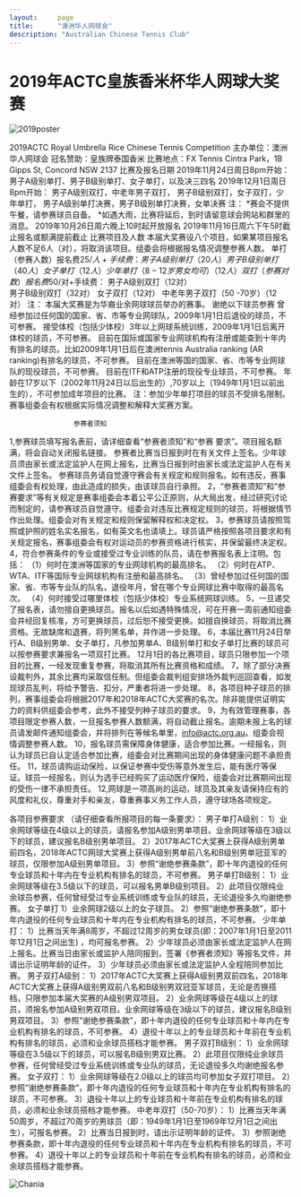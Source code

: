 ```yaml
---
layout:     page
title:      "澳洲华人网球会"
description: "Australian Chinese Tennis Club"
---
```


# 2019年ACTC皇族香米杯华人网球大奖赛

<div class="row text-center">
  <div class="col-xs-12 col-sm-12 col-md-12 col-lg-12">
    <img class="img-responsive" src="{{ site.baseurl }}/img/2019-poster.jpg" alt="2019poster" />
  </div>
</div>

2019ACTC Royal Umbrella Rice Chinese Tennis Competition
主办单位：澳洲华人网球会
冠名赞助：皇族牌泰国香米
比赛地点：FX Tennis Cintra Park，1B Gipps St, Concord NSW 2137
比赛及报名日期
2019年11月24日周日8pm开始： 
男子A级别单打、男子B级别单打、女子单打，以及决三四名
2019年12月1日周日8pm开始： 
男子A级别双打，中老年男子双打，
男子B级别双打，女子双打，少年单打，
男子A级别单打决赛，男子B级别单打决赛，女单决赛
注：
*赛会不提供午餐，请参赛球员自备。
*如遇大雨，比赛将延后，到时请留意球会网站和群里的消息。
2019年10月26日周六晚上10时起开放报名 
2019年11月16日周六下午5时截止报名或额满提前截止
比赛项目及人数
本届大奖赛设八个项目，如果某项目报名人数不足6人（对），将取消该项目。组委会将根据报名情况调整参赛人数。
单打（参赛人数）报名费$25/人+手续费：
男子A级别单打（20人）  
男子B级别单打 （40人） 
女子单打（12人）  
少年单打（8-12岁男女均可）（12人）
双打（参赛对数）报名费$50/对+手续费：
男子A级别双打（12对）  
男子B级别双打（32对） 
女子双打（12对）
中老年男子双打（50 -70岁）（12对）
注： 本届大奖赛是为华裔业余网球球员举办的赛事。 
谢绝以下球员参赛
曾经参加过任何国的国家、省、市等专业网球队，2009年1月1日后退役的球员，不可参赛。
接受体校（包括少体校）3年以上网球系统训练，2009年1月1日后离开体校的球员，不可参赛。
目前在国际或国家专业网球机构有注册或能查到十年内有排名的球员。比如2009年1月1日后在澳洲tennis Australia  ranking (AR ranking)有排名的球员，不可参赛。
目前在澳洲等国的国家、省、市等专业网球队的现役球员，不可参赛。
目前在ITF和ATP注册的现役专业球员，不可参赛。
年龄在17岁以下（2002年11月24日以后出生的）,70岁以上（1949年1月1日以前出生的），不可参加成年项目的比赛。
注：参加少年单打项目的球员不受排名限制。赛事组委会有权根据实际情况调整和解释大奖赛方案。 

                    参赛者须知
1,参赛球员填写报名表前，请详细查看“参赛者须知”和“参赛
要求”。项目报名额满，将会自动关闭报名链接。
参赛者比赛当日报到时在有关文件上签名。少年球员须由家长或法定监护人在网上报名，比赛当日报到时由家长或法定监护人在有关文件上签名。
参赛球员务请自觉遵守赛会有关规定和规则报名。如有违反，赛事组委会有权处理，由此造成的损失，由该球员自行承担。 
2，“参赛者须知”和“参赛要求”等有关规定是赛事组委会本着公平公正原则，从大局出发，经过研究讨论而制定的，请参赛球员自觉遵守。组委会对违反比赛规定规则的球员，将根据情节作出处理。组委会对有关规定和规则保留解释权和决定权。
3，参赛球员请按照驾照或护照的姓名实名报名，如有英文名也请填上。球员请严格按照各项目要求和有关规定报名，赛事组委会有权对运动员的参赛资格进行核实，并保留最终决定权。
4，符合参赛条件的专业或接受过专业训练的队员，请在参赛报名表上注明。包括：
（1）何时在澳洲等国家的专业网球机构的最高排名。
（2）何时在ATP、WTA、ITF等国际专业网球机构有注册和最高排名。
（3）曾经参加过任何国的国家、省、市等专业队的队名，退役年月，曾在哪个专业网球比赛中取得的最高名次。
（4）何时接受过哪里体校（包括少体校）专业系统网球训练。 
5，一旦递交了报名表，请勿擅自更换球员。报名以后如遇特殊情况，可在开赛一周前通知组委会并经回复核准，方可更换球员，过后恕不接受更换。如擅自换球员，将取消比赛资格。无故缺席和退赛，将列黑名单，并作进一步处理。
6，本届比赛11月24日举行A、B级别男单、女子单打，凡参加男单A、B级别单打和女子单打比赛的球员可以按参赛要求兼报名一项双打比赛。 12月1日的各比赛项目，球员只限参加一个项目的比赛，一经发现重复参赛，将取消其所有比赛资格和成绩。
7，除了部分决赛设裁判外，其余比赛均采取信任制。但组委会裁判组安排场外裁判巡回查看，如发现球员乱判，将给予警告、扣分，严重者将进一步处理。
8，各项目种子球员的排列，赛事组委会将根据2017年和2018年ACTC大奖赛的名次。除非能提供证明实力的资料供组委会参考，此外不接受列种子球员的要求。
9，为有效管理赛事，各项目限定参赛人数，一旦报名参赛人数额满，将自动截止报名。逾期未报上名的球员请发邮件通知组委会，并将排列在等候名单里，info@actc.org.au。组委会视情调整参赛人数。
10，报名球员需保障身体健康，适合参加比赛。一经报名，则认为球员已自认定适合参加比赛，组委会对比赛期间出现的身体健康问题不承担责任。
11，球员请购运动保险，以保证参赛中受伤等意外发生后，能有医疗等保证。球员一经报名，则认为选手已经购买了运动医疗保险，组委会对比赛期间出现的受伤一律不承担责任。
12,网球是一项高尚的运动，球员及其亲友请保持应有的风度和礼仪，尊重对手和亲友，尊重赛事义务工作人员，遵守球场各项规定。

各项目参赛要求
（请仔细查看所报项目的每一条要求）：
男子单打A级别：
1）业余网球等级在4级以上的球员，请报名参加A级别男单项目。业余网球等级在3级以下的球员，建议报名B级别男单项目。
2）2017年ACTC大奖赛上获得A级别男单前四名，2018年ACTC网球大奖赛上获得A级别男单前八名和B级别男单冠亚军的球员，仅限参加A级别男单项目。 
3）参照“谢绝参赛条款”，即十年内退役的任何专业球员和十年内在专业机构有排名的球员，不可参赛。
男子单打B级别： 
1）业余网球等级在3.5级以下的球员，可以报名男单B级别项目。
2）此项目仅限纯业余球员参赛，任何曾经受过专业系统训练或专业队的球员，无论退役多久均谢绝参赛。
女子单打
1）业余网球2级以上的女子球员。
2）参照“谢绝参赛条款”，即十年内退役的任何专业球员和十年内在专业机构有排名的球员，不可参赛。
少年单打： 
1）比赛当天年满8周岁，不超过12周岁的男女球员(即：2007年1月1日至2011年12月1日之间出生) ，均可报名参赛。
2）少年球员必须由家长或法定监护人在网上报名。比赛当日由家长或监护人陪同报到，签署《参赛者须知》等报名文件，并请出示证明年龄的证件。 
3）少年球员必须由家长或法定监护人全程陪同参加比赛。
男子双打A级别：
1）2017年ACTC大奖赛上获得A级别男双前四名，2018年ACTC大奖赛上获得A级别男双前八名和B级别男双冠亚军球员，无论是否换搭档，只限参加本届大奖赛的A级别男双项目。
2）业余网球等级在4级以上的球员，须报名参加A级别男双项目。业余网球等级在3级以下的球员，建议报名B级别男双项目。
3）参照“谢绝参赛条款”，即十年内退役的任何专业球员和十年内在专业机构有排名的球员，不可参赛。
4）退役十年以上的专业球员和十年前在专业机构有排名的球员，必须和业余球员搭档才能参赛。
男子双打B级别：
1）业余网球等级在3.5级以下的球员，可以报名B级别男双比赛。
2）此项目仅限纯业余球员参赛，任何曾经受过专业系统训练或专业队的球员，无论退役多久均谢绝报名参赛。
女子双打：
1）业余网球等级在2.0级以上的球员均可参加女子双打项目。
2）参照“谢绝参赛条款”，即十年内退役的任何专业球员和十年内在专业机构有排名的球员，不可参赛。
3）退役十年以上的专业球员和十年前在专业机构有排名的球员，必须和业余球员搭档才能参赛。
中老年双打（50-70岁）：
1）比赛当天年满50周岁，不超过70周岁的男球员（即：1949年1月1日至1969年12月1日之间出生），可报名参赛。
2）比赛当日报到时，请出示证明年龄的证件。
3）参照谢绝参赛条款，即十年内退役的任何专业球员和十年内在专业机构有排名的球员，不可参赛。
4）退役十年以上的专业球员和十年前在专业机构有排名的球员，必须和业余球员搭档才能参赛。 





<div class="row">
  <div class="col-xs-offset-1 col-xs-10 col-sm-offset-2 col-sm-8 col-md-offset-2 col-md-8 col-lg-offset-2 col-lg-8">
    <img class="img-responsive" src="https://c5.staticflickr.com/9/8179/28251007604_30faf539bc_z.jpg" alt="Chania" />
  </div>
</div>

<script src="https://www.eventbrite.com.au/static/widgets/eb_widgets.js"></script>

<script type="text/javascript">
    var exampleCallback = function() {
        console.log('Order complete!');
    };

    window.EBWidgets.createWidget({
        widgetType: 'checkout',
        eventId: '62827392422',
        modal: true,
        modalTriggerElementId: 'eventbrite-widget-modal-trigger-62827392422',
        onOrderComplete: exampleCallback
    });
</script>
